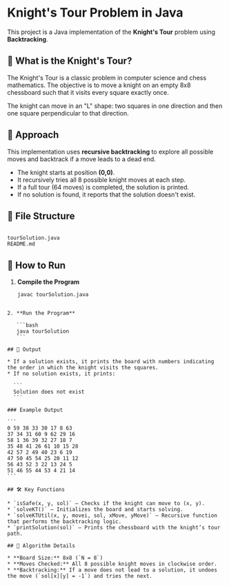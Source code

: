
# Knight's Tour Problem in Java

This project is a Java implementation of the **Knight's Tour** problem using **Backtracking**.

## 📌 What is the Knight's Tour?

The Knight's Tour is a classic problem in computer science and chess mathematics. The objective is to move a knight on an empty 8x8 chessboard such that it visits every square exactly once.

The knight can move in an "L" shape: two squares in one direction and then one square perpendicular to that direction.

## 🧠 Approach

This implementation uses **recursive backtracking** to explore all possible moves and backtrack if a move leads to a dead end.

- The knight starts at position **(0,0)**.
- It recursively tries all 8 possible knight moves at each step.
- If a full tour (64 moves) is completed, the solution is printed.
- If no solution is found, it reports that the solution doesn't exist.

## 📁 File Structure

```

tourSolution.java
README.md

````

## 🚀 How to Run

1. **Compile the Program**
   ```bash
   javac tourSolution.java
````

2. **Run the Program**

   ```bash
   java tourSolution
   ```

## 🧾 Output

* If a solution exists, it prints the board with numbers indicating the order in which the knight visits the squares.
* If no solution exists, it prints:

  ```
  Solution does not exist
  ```

### Example Output

```
0 59 38 33 30 17 8 63
37 34 31 60 9 62 29 16
58 1 36 39 32 27 18 7
35 48 41 26 61 10 15 28
42 57 2 49 40 23 6 19
47 50 45 54 25 20 11 12
56 43 52 3 22 13 24 5
51 46 55 44 53 4 21 14
```

## 🛠️ Key Functions

* `isSafe(x, y, sol)` — Checks if the knight can move to (x, y).
* `solveKT()` — Initializes the board and starts solving.
* `solveKTUtil(x, y, movei, sol, xMove, yMove)` — Recursive function that performs the backtracking logic.
* `printSolution(sol)` — Prints the chessboard with the knight’s tour path.

## 🧩 Algorithm Details

* **Board Size:** 8x8 (`N = 8`)
* **Moves Checked:** All 8 possible knight moves in clockwise order.
* **Backtracking:** If a move does not lead to a solution, it undoes the move (`sol[x][y] = -1`) and tries the next.
